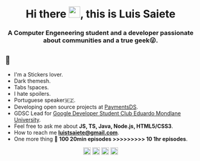 <h1 align="center">Hi there <img src="https://raw.githubusercontent.com/kaueMarques/kaueMarques/master/hi.gif" width="30px">, this is Luis Saiete</h1>

<h3 align="center">A Computer Engeneering student and a developer passionate about communities and a true geek😜.</h3>

## :eyes:
- I'm a Stickers lover.
- Dark themesh.
- Tabs !spaces.
- I hate spoilers.
- Portuguese speaker🇲🇿.
- Developing open source projects at [PaymentsDS](https://github.com/paymentsds).
- GDSC Lead for [Google Developer Student Club Eduardo Mondlane University](https://gdsc.community.dev/eduardo-mondlane-university/).
- Feel free to ask me about **JS, TS, Java, Node.js, HTML5/CSS3**.
- How to reach me **luistsaiete@gmail.com**.
- One more thing :eyes: **100 20min episodes >>>>>>>>> 10 1hr episodes**.

<p align="center">
  <a href="https://twitter.com/ltsaiete" target="_blank"><img align="center" src="https://cdn.jsdelivr.net/npm/simple-icons@5.14.0/icons/twitter.svg" alt="ltsaiete" width="20" height="20" /></a>
  <a href="https://www.linkedin.com/in/ltsaiete/" target="_blank"><img align="center" src="https://cdn.jsdelivr.net/npm/simple-icons@5.14.0/icons/linkedin.svg" alt="ltsaiete" width="20" height="20" /></a>
  <a href="https://instagram.com/ltsaiete/" target="_blank"><img align="center" src="https://cdn.jsdelivr.net/npm/simple-icons@5.14.0/icons/instagram.svg" alt="ltsaiete" width="20" height="20" /></a>
  <a href="https://fb.com/ltsaiete/" target="_blank"><img align="center" src="https://cdn.jsdelivr.net/npm/simple-icons@5.14.0/icons/facebook.svg" alt="ltsaiete" width="20" height="20" /></a>
</p>
